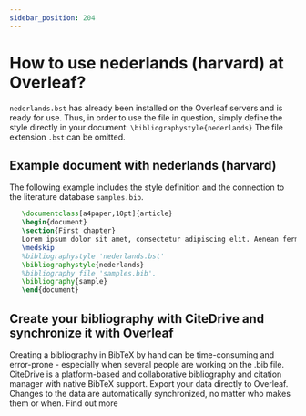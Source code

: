 ```yaml
---
sidebar_position: 204
---
```


# How to use nederlands (harvard) at Overleaf?
`nederlands.bst` has already been installed on the Overleaf servers and is ready for use. Thus, in order to use the file in question, simply define the style directly in your document: `\bibliographystyle{nederlands}` The file extension `.bst` can be omitted.

## Example document with nederlands (harvard)
The following example includes the style definition and the connection to the literature database `samples.bib`.
```tex
   \documentclass[a4paper,10pt]{article}
   \begin{document}
   \section{First chapter}
   Lorem ipsum dolor sit amet, consectetur adipiscing elit. Aenean fermentum justo massa, ut maximus mauris sodales et. Aenean vel elit a erat rhoncus pharetra.
   \medskip
   %bibliographystyle 'nederlands.bst'
   \bibliographystyle{nederlands}
   %bibliography file 'samples.bib'.
   \bibliography{sample}
   \end{document}
```

## Create your bibliography with CiteDrive and synchronize it with Overleaf
Creating a bibliography in BibTeX by hand can be time-consuming and error-prone - especially when several people are working on the .bib file. CiteDrive is a platform-based and collaborative bibliography and citation manager with native BibTeX support. Export your data directly to Overleaf. Changes to the data are automatically synchronized, no matter who makes them or when. Find out more